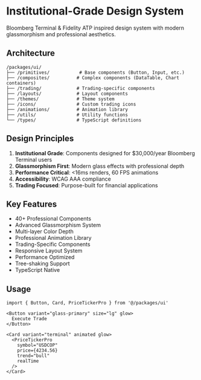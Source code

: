 # Institutional-Grade Design System

Bloomberg Terminal & Fidelity ATP inspired design system with modern glassmorphism and professional aesthetics.

## Architecture

```
/packages/ui/
├── /primitives/           # Base components (Button, Input, etc.)
├── /composites/          # Complex components (DataTable, Chart containers)
├── /trading/             # Trading-specific components
├── /layouts/             # Layout components
├── /themes/              # Theme system
├── /icons/               # Custom trading icons
├── /animations/          # Animation library
├── /utils/               # Utility functions
└── /types/               # TypeScript definitions
```

## Design Principles

1. **Institutional Grade**: Components designed for $30,000/year Bloomberg Terminal users
2. **Glassmorphism First**: Modern glass effects with professional depth
3. **Performance Critical**: <16ms renders, 60 FPS animations
4. **Accessibility**: WCAG AAA compliance
5. **Trading Focused**: Purpose-built for financial applications

## Key Features

- 40+ Professional Components
- Advanced Glassmorphism System
- Multi-layer Color Depth
- Professional Animation Library
- Trading-Specific Components
- Responsive Layout System
- Performance Optimized
- Tree-shaking Support
- TypeScript Native

## Usage

```tsx
import { Button, Card, PriceTickerPro } from '@/packages/ui'

<Button variant="glass-primary" size="lg" glow>
  Execute Trade
</Button>

<Card variant="terminal" animated glow>
  <PriceTickerPro
    symbol="USDCOP"
    price={4234.56}
    trend="bull"
    realTime
  />
</Card>
```